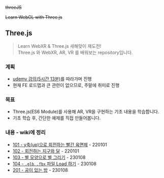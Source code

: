 ~~threeJS~~

~~Learn WebGL with Three.js~~

## Three.js

> Learn WebXR & Three.js 새해맞이 재도전!  
> Three.js 와 WebXR, AR, VR 를 배워보는 repository입니다.

### 계획

- [udemy 강의(5시간 13분)](https://www.udemy.com/course/learn-webxr/)를 따라가며 진행
- 현재 FE 로드맵과 큰 관련이 없으므로, 주말에 취미로 진행

### 목표

- Three.js(ES6 Module)를 사용해 AR, VR을 구현하는 기초 내용을 학습합니다.
- 기초 학습 후, 간단한 예제를 직접 만들어봅니다.

### 내용 - wiki에 정리

- [101 - y축(up)으로 회전하는 빨간 육면체](https://github.com/dusunax/threeJS/wiki/101--y%EC%B6%95(up)%EC%9C%BC%EB%A1%9C-%ED%9A%8C%EC%A0%84%ED%95%98%EB%8A%94-%EB%B9%A8%EA%B0%84-%EC%9C%A1%EB%A9%B4%EC%B2%B4) - 220101
- [102 - 회전하는 지구와 달](https://github.com/dusunax/threeJS/wiki/102---%ED%9A%8C%EC%A0%84%ED%95%98%EB%8A%94-%EC%A7%80%EA%B5%AC%EC%99%80-%EB%8B%AC) - 220101
- [103 - 별 모양으로 별 그리기](https://github.com/dusunax/threeJS/wiki/103-%EB%B3%84-%EB%AA%A8%EC%96%91%EC%9C%BC%EB%A1%9C-%EB%B3%84-%EA%B7%B8%EB%A6%AC%EA%B8%B0) - 230108
- [104 - `.glb`, `.fbx` 파일 Load 하기](https://github.com/dusunax/threeJS/wiki/104-glb,-fbx-%ED%8C%8C%EC%9D%BC-Load-%ED%95%98%EA%B8%B0) - 230108
- [201 - 공이 있는 방](https://github.com/dusunax/threeJS/wiki/201-%EA%B3%B5%EC%9D%B4-%EC%9E%88%EB%8A%94-%EB%B0%A9) - 230108

